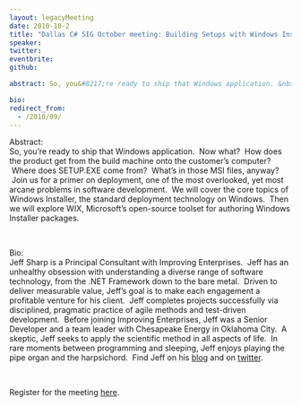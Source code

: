 ```yaml
---
layout: legacyMeeting
date: 2010-10-2
title: "Dallas C# SIG October meeting: Building Setups with Windows Installer and WiX"
speaker:
twitter:
eventbrite:
github:

abstract: So, you&#8217;re ready to ship that Windows application. &nbsp;Now what? &nbsp;How does the product get from the build machine onto the customer&#8217;s computer? &nbsp;Where does SETUP.EXE come from? &nbsp;What&#8217;s in those MSI files, anyway? &nbsp;Join us for a primer on deployment, one of the most overlooked, yet most arcane problems in software development. &nbsp;We will cover the core topics of Windows Installer, the standard deployment technology on Windows. &nbsp;Then we will explore WIX, Microsoft&#8217;s open-source toolset for authoring Windows Installer packages.

bio:
redirect_from:
  - /2010/09/
---
```


<div id="_mcePaste">Abstract:</div>
<div id="_mcePaste">So, you&#8217;re ready to ship that Windows application. &nbsp;Now what? &nbsp;How does the product get from the build machine onto the customer&#8217;s computer? &nbsp;Where does SETUP.EXE come from? &nbsp;What&#8217;s in those MSI files, anyway? &nbsp;Join us for a primer on deployment, one of the most overlooked, yet most arcane problems in software development. &nbsp;We will cover the core topics of Windows Installer, the standard deployment technology on Windows. &nbsp;Then we will explore WIX, Microsoft&#8217;s open-source toolset for authoring Windows Installer packages.</div>
<p><br /></p>
<div id="_mcePaste">Bio:</div>
<div id="_mcePaste">Jeff Sharp is a Principal Consultant with Improving Enterprises. &nbsp;Jeff has an unhealthy obsession with understanding a diverse range of software technology, from the .NET Framework down to the bare metal. &nbsp;Driven to deliver measurable value, Jeff&#8217;s goal is to make each engagement a profitable venture for his client. &nbsp;Jeff completes projects successfully via disciplined, pragmatic practice of agile methods and test-driven development. &nbsp;Before joining Improving Enterprises, Jeff was a Senior Developer and a team leader with Chesapeake Energy in Oklahoma City. &nbsp;A skeptic, Jeff seeks to apply the scientific method in all aspects of life. &nbsp;In rare moments between programming and sleeping, Jeff enjoys playing the pipe organ and the harpsichord. &nbsp;Find Jeff on his <a href="http://jeffreysharp.org/" target="_blank">blog</a> and on <a href="http://twitter.com/sharpjs" target="_blank">twitter</a>.</div>
<p><br /></p>
<div>Register for the meeting <a href="http://www.eventbrite.com/event/891194587" target="_blank">here</a>.</div>

